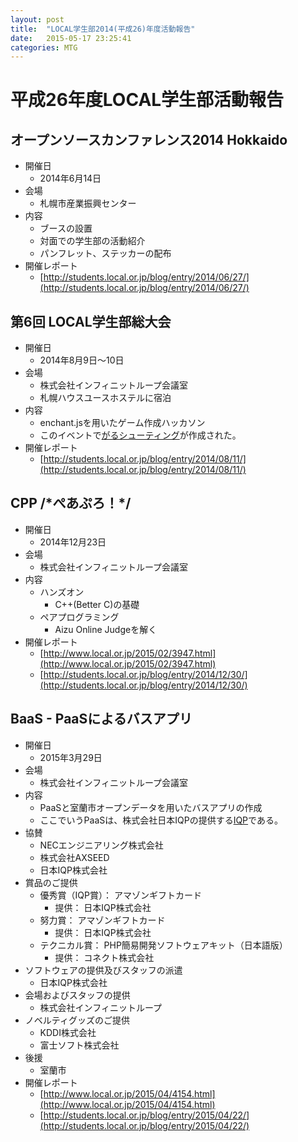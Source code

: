 ```yaml
---
layout: post
title:  "LOCAL学生部2014(平成26)年度活動報告"
date:   2015-05-17 23:25:41
categories: MTG
---
```


# 平成26年度LOCAL学生部活動報告
## オープンソースカンファレンス2014 Hokkaido
- 開催日
	- 2014年6月14日
- 会場
	- 札幌市産業振興センター
- 内容
	- ブースの設置
	- 対面での学生部の活動紹介
	- パンフレット、ステッカーの配布
- 開催レポート
	- [http://students.local.or.jp/blog/entry/2014/06/27/](http://students.local.or.jp/blog/entry/2014/06/27/)

## 第6回 LOCAL学生部総大会
- 開催日
	- 2014年8月9日～10日
- 会場
	- 株式会社インフィニットループ会議室
	- 札幌ハウスユースホステルに宿泊
- 内容
	- enchant.jsを用いたゲーム作成ハッカソン
	- このイベントで[がるシューティング](http://canonxex.github.io/GaruShooting/)が作成された。
- 開催レポート
	- [http://students.local.or.jp/blog/entry/2014/08/11/](http://students.local.or.jp/blog/entry/2014/08/11/)

## CPP /\*ぺあぷろ！\*/
- 開催日
	- 2014年12月23日
- 会場
	- 株式会社インフィニットループ会議室
- 内容
	- ハンズオン
		- C++(Better C)の基礎
	- ペアプログラミング
		- Aizu Online Judgeを解く
- 開催レポート
	- [http://www.local.or.jp/2015/02/3947.html](http://www.local.or.jp/2015/02/3947.html)
	- [http://students.local.or.jp/blog/entry/2014/12/30/](http://students.local.or.jp/blog/entry/2014/12/30/)

## BaaS - PaaSによるバスアプリ
- 開催日
	- 2015年3月29日
- 会場
	- 株式会社インフィニットループ会議室
- 内容
	- PaaSと室蘭市オープンデータを用いたバスアプリの作成
	- ここでいうPaaSは、株式会社日本IQPの提供する[IQP](http://www.iqpiot.com/)である。
- 協賛
	- NECエンジニアリング株式会社
	- 株式会社AXSEED
	- 日本IQP株式会社
- 賞品のご提供
	- 優秀賞（IQP賞）： アマゾンギフトカード
		- 提供： 日本IQP株式会社
	- 努力賞： アマゾンギフトカード
		- 提供： 日本IQP株式会社
	- テクニカル賞： PHP簡易開発ソフトウェアキット（日本語版）
		- 提供： コネクト株式会社
- ソフトウェアの提供及びスタッフの派遣
	- 日本IQP株式会社
- 会場およびスタッフの提供
	- 株式会社インフィニットループ
- ノベルティグッズのご提供
	- KDDI株式会社
	- 富士ソフト株式会社
- 後援
	- 室蘭市
- 開催レポート
	- [http://www.local.or.jp/2015/04/4154.html](http://www.local.or.jp/2015/04/4154.html)
	- [http://students.local.or.jp/blog/entry/2015/04/22/](http://students.local.or.jp/blog/entry/2015/04/22/)
